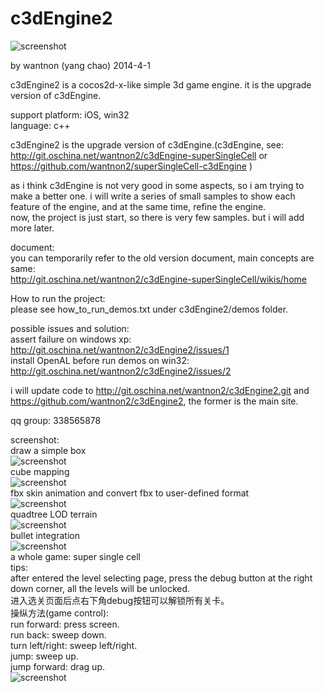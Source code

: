 c3dEngine2
==========  
  
![screenshot](http://git.oschina.net/wantnon2/c3dEngine2/raw/master/screenshot/logo.png)    
  
by wantnon (yang chao) 2014-4-1  
  
c3dEngine2 is a cocos2d-x-like simple 3d game engine. it is the upgrade version of c3dEngine.  
  
support platform: iOS, win32  
language: c++  
  
c3dEngine2 is the upgrade version of c3dEngine.(c3dEngine, see: http://git.oschina.net/wantnon2/c3dEngine-superSingleCell or https://github.com/wantnon2/superSingleCell-c3dEngine )   
  
as i think c3dEngine is not very good in some aspects, so i am trying to make a better one. i will write a series of small samples to show each feature of the engine, and at the same time, refine the engine.  
now, the project is just start, so there is very few samples. but i will add more later.        
  
document:  
you can temporarily refer to the old version document, main concepts are same:   
http://git.oschina.net/wantnon2/c3dEngine-superSingleCell/wikis/home  
  
How to run the project:  
please see how_to_run_demos.txt under c3dEngine2/demos folder.    
  
possible issues and solution:  
assert failure on windows xp: http://git.oschina.net/wantnon2/c3dEngine2/issues/1  
install OpenAL before run demos on win32: http://git.oschina.net/wantnon2/c3dEngine2/issues/2    
  
i will update code to http://git.oschina.net/wantnon2/c3dEngine2.git and https://github.com/wantnon2/c3dEngine2, the former is the main site.     
  
qq group: 338565878  
  
screenshot:  
draw a simple box  
![screenshot](http://git.oschina.net/wantnon2/c3dEngine2/raw/master/screenshot/screenshot1.png)  
cube mapping  
![screenshot](http://git.oschina.net/wantnon2/c3dEngine2/raw/master/screenshot/screenshot6.png)   
fbx skin animation and convert fbx to user-defined format  
![screenshot](http://git.oschina.net/wantnon2/c3dEngine2/raw/master/screenshot/screenshot2.png)  
quadtree LOD terrain   
![screenshot](http://git.oschina.net/wantnon2/c3dEngine2/raw/master/screenshot/screenshot3.png)  
bullet integration  
![screenshot](http://git.oschina.net/wantnon2/c3dEngine2/raw/master/screenshot/screenshot4.png)  
a whole game: super single cell  
tips:   
after entered the level selecting page, press the debug button at the right down corner, all the levels will be unlocked.   
进入选关页面后点右下角debug按钮可以解锁所有关卡。  
操纵方法(game control):  
run forward:        press screen.  
run back:           sweep down.  
turn left/right:    sweep left/right.  
jump:               sweep up.  
jump forward:       drag up.  
![screenshot](http://git.oschina.net/wantnon2/c3dEngine2/raw/master/screenshot/screenshot5.png)  